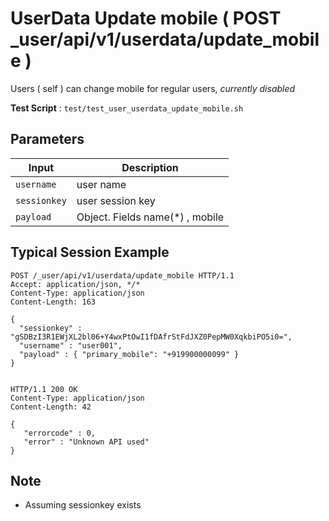 # UserData Update mobile ( POST _user/api/v1/userdata/update_mobile )

Users ( self ) can change mobile for regular users, *currently disabled*

**Test Script** : `test/test_user_userdata_update_mobile.sh`

## Parameters

| Input | Description |
| ---- | ----------- |
| `username` | user name |
| `sessionkey` | user session key |
| `payload` | Object. Fields  name(*) , mobile |

## Typical Session Example

```
POST /_user/api/v1/userdata/update_mobile HTTP/1.1
Accept: application/json, */*
Content-Type: application/json
Content-Length: 163

{
  "sessionkey" : "gSDBzI3R1EWjXL2bl06+Y4wxPtOwI1fDAfrStFdJXZ0PepMW0XqkbiPO5i0=",
  "username" : "user001",
  "payload" : { "primary_mobile": "+919900000099" }
}


HTTP/1.1 200 OK
Content-Type: application/json
Content-Length: 42

{
   "errorcode" : 0,
   "error" : "Unknown API used"
}
```

## Note

- Assuming sessionkey exists

